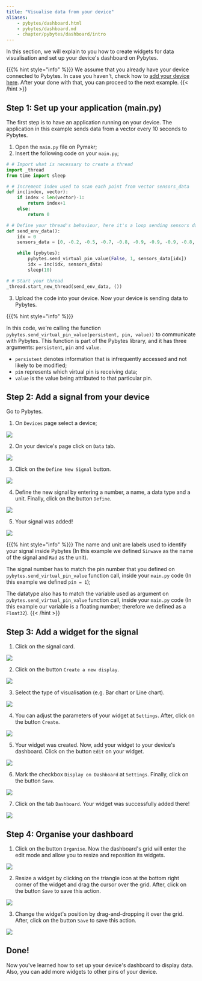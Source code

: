 ```yaml
---
title: "Visualise data from your device"
aliases:
    - pybytes/dashboard.html
    - pybytes/dashboard.md
    - chapter/pybytes/dashboard/intro
---
```

In this section, we will explain to you how to create widgets for data visualisation and set up your device's dashboard on Pybytes.

{{{% hint style="info" %}}}
We assume that you already have your device connected to Pybytes. In case you haven't, check how to [add your device here](connect/). After your done with that, you can proceed to the next example.
{{< /hint >}}

## Step 1: Set up your application (main.py)

The first step is to have an application running on your device. The application in this example sends data from a vector every 10 seconds to Pybytes.

1. Open the `main.py` file on Pymakr;
2. Insert the following code on your `main.py`;

```python
# # Import what is necessary to create a thread
import _thread
from time import sleep

# # Increment index used to scan each point from vector sensors_data
def inc(index, vector):
    if index < len(vector)-1:
        return index+1
    else:
        return 0

# # Define your thread's behaviour, here it's a loop sending sensors data every 10 seconds
def send_env_data():
    idx = 0
    sensors_data = [0, -0.2, -0.5, -0.7, -0.8, -0.9, -0.9, -0.9, -0.8, -0.6, -0.4, -0.2, 0, 0.3, 0.5, 0.7, 0.8, 0.9, 0.9, 0.9, 0.8, 0.6, 0.4, 0.1]

    while (pybytes):
        pybytes.send_virtual_pin_value(False, 1, sensors_data[idx])
        idx = inc(idx, sensors_data)
        sleep(10)

# # Start your thread
_thread.start_new_thread(send_env_data, ())
```

3. Upload the code into your device. Now your device is sending data to Pybytes.

{{{% hint style="info" %}}}

In this code, we're calling the function `pybytes.send_virtual_pin_value(persistent, pin, value))` to communicate with Pybytes. This function is part of the Pybytes library, and it has three arguments: `persistent`, `pin` and `value`.

* `persistent` denotes information that is infrequently accessed and not likely to be modified;
* `pin` represents which virtual pin is receiving data;
* `value` is the value being attributed to that particular pin.

## Step 2: Add a signal from your device

Go to Pybytes.

1. On `Devices` page select a device;

![](/gitbook/assets/01%20%281%29.gif)

2. On your device's page click on `Data` tab.

![](/gitbook/assets/02-1.png)

3. Click on the `Define New Signal` button.

![](/gitbook/assets/03-1.png)

4. Define the new signal by entering a number, a name, a data type and a unit. Finally, click on the button `Define`.

![](/gitbook/assets/04-1.gif)

5. Your signal was added!

![](/gitbook/assets/05%20%281%29.png)

{{{% hint style="info" %}}}
The name and unit are labels used to identify your signal inside Pybytes (In this example we defined `Sinwave` as the name of the signal and `Rad` as the unit).

The signal number has to match the pin number that you defined on `pybytes.send_virtual_pin_value` function call, inside your `main.py` code (In this example we defined `pin = 1`);

The datatype also has to match the variable used as argument on `pybytes.send_virtual_pin_value` function call, inside your `main.py` code (In this example our variable is a floating number; therefore we defined as a `Float32`).
{{< /hint >}}

## Step 3: Add a widget for the signal

1. Click on the signal card.

![](/gitbook/assets/01.png)

2. Click on the button `Create a new display`.

![](/gitbook/assets/02-1%20%281%29.png)

3. Select the type of visualisation (e.g. Bar chart or Line chart).

![](/gitbook/assets/03.gif)

4. You can adjust the parameters of your widget at `Settings`. After, click on the button `Create`.

![](/gitbook/assets/04-1.png)

5. Your widget was created. Now, add your widget to your device's dashboard. Click on the button `Edit` on your widget.

![](/gitbook/assets/05-1.png)

6. Mark the checkbox `Display on Dashboard` at `Settings`. Finally, click on the button `Save`.

![](/gitbook/assets/06.gif)

7. Click on the tab `Dashboard`. Your widget was successfully added there!

![](/gitbook/assets/07.png)

## Step 4: Organise your dashboard

1. Click on the button `Organise`. Now the dashboard's grid will enter the edit mode and allow you to resize and reposition its widgets.

![](/gitbook/assets/edit-mode%20%281%29.gif)

2. Resize a widget by clicking on the triangle icon at the bottom right corner of the widget and drag the cursor over the grid. After, click on the button `Save` to save this action.

![](/gitbook/assets/02-1.gif)

3. Change the widget's position by drag-and-dropping it over the grid. After, click on the button `Save` to save this action.

![](/gitbook/assets/03-1.gif)

## Done!

Now you've learned how to set up your device's dashboard to display data. Also, you can add more widgets to other pins of your device.

